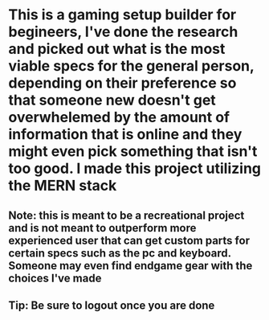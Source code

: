 # This is a gaming setup builder for begineers, I've done the research and picked out what is the most viable specs for the general person, depending on their preference so that someone new doesn't get overwhelemed by the amount of information that is online and they might even pick something that isn't too good. I made this project utilizing the MERN stack

## Note: this is meant to be a recreational project and is not meant to outperform more experienced user that can get custom parts for certain specs such as the pc and keyboard. Someone may even find endgame gear with the choices I've made

## Tip: Be sure to logout once you are done
